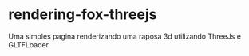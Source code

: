 # rendering-fox-threejs
Uma simples pagina renderizando uma raposa 3d utilizando ThreeJs e GLTFLoader
